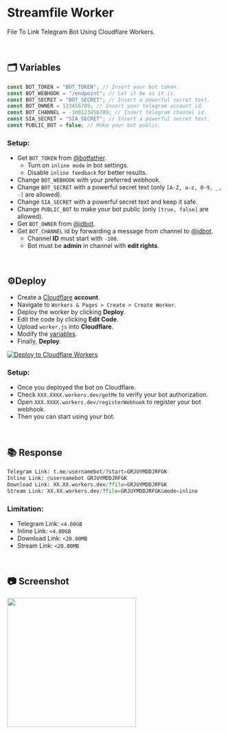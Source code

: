 # Streamfile Worker
File To Link Telegram Bot Using Cloudflare Workers.

<br>

## 🗂 Variables
```javascript
const BOT_TOKEN = "BOT_TOKEN"; // Insert your bot token.
const BOT_WEBHOOK = "/endpoint"; // Let it be as it is.
const BOT_SECRET = "BOT_SECRET"; // Insert a powerful secret text.
const BOT_OWNER = 123456789; // Insert your telegram account id.
const BOT_CHANNEL = -100123456789; // Insert telegram channel id.
const SIA_SECRET = "SIA_SECRET"; // Insert a powerful secret text.
const PUBLIC_BOT = false; // Make your bot public.
```

### Setup:
- Get `BOT_TOKEN` from [@botfather](https://t.me/botfather).
    - Turn on `inline mode` in bot settings.
    - Disable `inline feedback` for better results.
- Change `BOT_WEBHOOK` with your preferred webhook.
- Change `BOT_SECRET` with a powerful secret text (only `[A-Z, a-z, 0-9, _, -]` are allowed).
- Change `SIA_SECRET` with a powerful secret text and keep it safe.
- Change `PUBLIC_BOT` to make your bot public (only `[true, false]` are allowed).
- Get `BOT_OWNER` from [@idbot](https://t.me/username_to_id_bot).
- Get `BOT_CHANNEL` id by forwarding a message from channel to [@idbot](https://t.me/username_to_id_bot).
  - Channel **ID** must start with `-100`.
  - Bot must be **admin** in channel with **edit rights**.

<br>

## ⚙️Deploy
- Create a [Cloudflare](https://www.cloudflare.com/) **account**.
- Navigate to `Workers & Pages > Create > Create Worker`.
- Deploy the worker by clicking **Deploy**.
- Edit the code by clicking **Edit Code**.
- Upload `worker.js` into **Cloudflare**.
- Modify the [variables](#Variables).
- Finally, **Deploy**.

[![Deploy to Cloudflare Workers](https://deploy.workers.cloudflare.com/button)](https://deploy.workers.cloudflare.com/?url=https://github.com/vauth/filestream-cf)
### Setup:
- Once you deployed the bot on Cloudflare.
- Check `XXX.XXXX.workers.dev/getMe` to verify your bot authorization.
- Open `XXX.XXXX.workers.dev/registerWebhook` to register your bot webhook.
- Then you can start using your bot.

<br>

## 📚 Response
```python
Telegram Link: t.me/usernamebot/?start=GRJUYMDDJRFGK
Inline Link: @usernamebot GRJUYMDDJRFGK
Download Link: XX.XX.workers.dev/?file=GRJUYMDDJRFGK
Stream Link: XX.XX.workers.dev/?file=GRJUYMDDJRFGK&mode=inline
```

### Limitation:
- Telegram Link: `<4.00GB`
- Inline Link: `<4.00GB`
- Download Link: `<20.00MB`
- Stream Link: `<20.00MB`

<br>

## 📷 Screenshot

<a href="#Screenshot"><img src="https://github.com/user-attachments/assets/09101285-c68c-44a1-aaa1-e2d5c4c0cf90" width="300px"></a>
